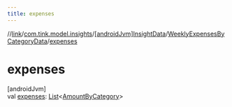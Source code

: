 ```yaml
---
title: expenses
---
```

//[link](../../../../index.html)/[com.tink.model.insights](../../index.html)/[[androidJvm]InsightData](../index.html)/[WeeklyExpensesByCategoryData](index.html)/[expenses](expenses.html)



# expenses



[androidJvm]\
val [expenses](expenses.html): [List](https://kotlinlang.org/api/latest/jvm/stdlib/kotlin.collections/-list/index.html)&lt;[AmountByCategory](../../../com.tink.model.relations/[android-jvm]-amount-by-category/index.html)&gt;




